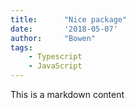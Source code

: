 ```yaml
---
title:      "Nice package"
date:       '2018-05-07'
author:     "Bowen"
tags:
    - Typescript
    - JavaScript
---
```


This is a markdown content
